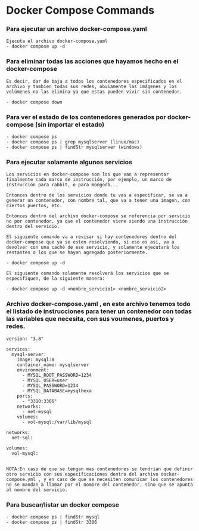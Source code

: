 # Docker Compose Commands

### Para ejecutar un archivo docker-compose.yaml

```
Ejecuta el archivo docker-compose.yaml
- docker compose up -d
```

### Para eliminar todas las acciones que hayamos hecho en el docker-compose

```
Es decir, dar de baja a todos los contenedores especificados en el archivo y tambien todas sus redes, obviamente las imágenes y los volúmenes no las elimina ya que estas pueden vivir sin contenedor.

- docker compose down
```

### Para ver el estado de los contenedores generados por docker-compose (sin importar el estado)

```
- docker compose ps
- docker compose ps | grep mysqlserver (linux/mac)
- docker compose ps | findStr mysqlserver (windows)
```

### Para ejecutar solamente algunos servicios

```
Los servicios en docker-compose son los que van a representar finalmente cada marco de instrucción, por ejemplo, un marco de instrucción para rabbit, o para mongodb...

Entonces dentro de los servicios donde tu vas a especificar, se va a generar un contenedor, con nombre tal, que va a tener una imagen, con ciertos puertos, etc.

Entonces dentro del archivo docker-compose se referencia por servicio no por contenedor, ya que el contenedor viene siendo una instrucción dentro del servicio.

El siguiente comando va a revisar si hay contenedores dentro del docker-compose que ya se esten resolviendo, si eso es asi, va a devolver con una caché de ese servicio, y solamente ejecutará los restantes o los que se hayan agregado posteriormente.

- docker compose up -d

El siguiente comando solamente resolverá los servicios que se especifiquen, de la siguiente manera:

- docker compose up -d <nombre_servicio1> <nombre_servicio2>

```

### Archivo docker-compose.yaml , en este archivo tenemos todo el listado de instrucciones para tener un contenedor con todas las variables que necesita, con sus voumenes, puertos y redes.

```
version: "3.8"

services:
  mysql-server:
    image: mysql:8
    container_name: mysqlserver
    environment:
      - MYSQL_ROOT_PASSWORD=1234
      - MYSQL_USER=user
      - MYSQL_PASSWORD=1234
      - MYSQL_DATABASE=mysqlhexa
    ports:
      - "3310:3306"
    networks:
      - net-mysql
    volumes:
      - vol-mysql:/var/lib/mysql

networks:
  net-sql:

volumes:
  vol-mysql:


NOTA:En caso de que se tengan mas contenedores se tendrían que definir otro servicio con sus especificaciones dentro del archivo docker-compose.yml , y en caso de que se necesiten comunicar los contenedores no se mandan a llamar por el nombre del contenedor, sino que se apunta al nombre del servicio.
```

### Para buscar/listar un docker compose

```
- docker compose ps | findStr mysql
- docker compose ps | findStr 3306
```
